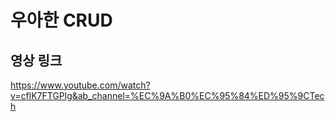# 우아한 CRUD
## 영상 링크
https://www.youtube.com/watch?v=cflK7FTGPlg&ab_channel=%EC%9A%B0%EC%95%84%ED%95%9CTech
